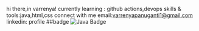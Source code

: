 hi there,in varrenya!
currently learning : github actions,devops
skills & tools:java,html,css
connect with me 
email:varrenyapanuganti1@gmail.com
linkedin:
profile
##badge
![Java Badge](https://img.shields.io/badge/Java-red?style=for-the-badge&logo=java)

